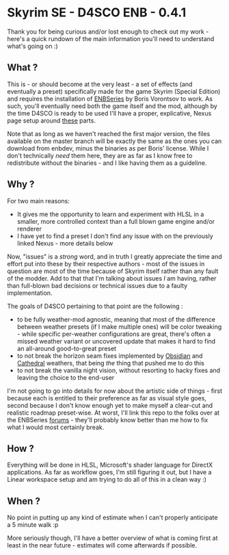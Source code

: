 # **Skyrim SE - D4SCO ENB - 0.4.1**

Thank you for being curious and/or lost enough to check out my work - here's a quick rundown
of the main information you'll need to understand what's going on :)

## What ?

This is - or should become at the very least - a set of effects (and eventually a preset)
specifically made for the game Skyrim (Special Edition) and requires the installation of
[ENBSeries](http://enbdev.com/) by Boris Vorontsov to work. As such, you'll eventually need
both the game itself and the mod, although by the time D4SCO is ready to be used I'll have
a proper, explicative, Nexus page setup around [these](https://www.nexusmods.com/skyrimspecialedition/mods/categories/97/) parts.

Note that as long as we haven't reached the first major version, the files available on
the master branch will be exactly the same as the ones you can download from enbdev, minus the
binaries as per Boris' license. While I don't technically *need* them here, they are as
far as I know free to redistribute without the binaries - and I like having them as a
guideline.

## Why ?

For two main reasons:

* It gives me the opportunity to learn and experiment with HLSL in a smaller, more controlled
context than a full blown game engine and/or renderer
* I have yet to find a preset I don't find any issue with on the previously linked Nexus - more details below

Now, "issues" is a *strong* word, and in truth I greatly appreciate the time and effort
put into these by their respective authors - most of the issues in question are most of the time
because of Skyrim itself rather than any fault of the modder. Add to that that I'm talking about issues
*I* am having, rather than full-blown bad decisions or technical issues due to a faulty implementation.

The goals of D4SCO pertaining to that point are the following :

* to be fully weather-mod agnostic, meaning that most of the difference between weather presets (if I 
make multiple ones) will be color tweaking - while specific per-weather configurations are great, there's often a missed weather variant or uncovered update that makes it hard to find an all-around good-to-great preset
* to not break the horizon seam fixes implemented by [Obsidian](https://www.nexusmods.com/skyrimspecialedition/mods/12125) and [Cathedral](https://www.nexusmods.com/skyrimspecialedition/mods/24791) weathers, that being *the* thing that pushed me to do this
* to not break the vanilla night vision, without resorting to hacky fixes and leaving the choice
to the end-user

I'm not going to go into details for now about the artistic side of things - first because
each is entitled to their preference as far as visual style goes, second because I don't
know enough yet to make myself a clear-cut and realistic roadmap preset-wise. At worst, I'll link
this repo to the folks over at the ENBSeries [forums](http://enbseries.enbdev.com/forum/) - 
they'll probably know better than me how to fix what I would most certainly break.

## How ?

Everything will be done in HLSL, Microsoft's shader language for DirectX applications. As far as workflow
goes, I'm still figuring it out, but I have a Linear workspace setup and am trying to do all of
this in a clean way :)

## When ?

No point in putting up any kind of estimate when I can't properly anticipate a 5 minute walk :p

More seriously though, I'll have a better overview of what is coming first at least in the near
future - estimates will come afterwards if possible.
